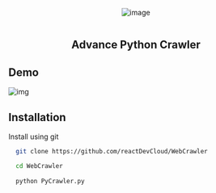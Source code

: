
<p align="center">
  
  <img src="https://github.com/reactDevCloud/WebCrawler/blob/master/Group%202.svg" alt="image"/>
  
</p>

<p align="center">
  <img src="https://img.shields.io/badge/-in--progress-green" alt="" />
</p>

<h2 align="center">
  Advance Python Crawler
</h2>

## Demo

![img](https://i.ibb.co/r3dnDZm/Screenshot-2023-04-07-002953.png)


## Installation

Install using git

```bash
  git clone https://github.com/reactDevCloud/WebCrawler

  cd WebCrawler
  
  python PyCrawler.py
```
